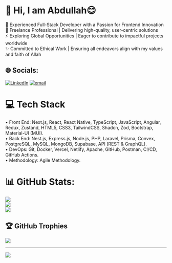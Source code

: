 # 💫 Hi, I am Abdullah😊
🌟 Experienced Full-Stack Developer with a Passion for Frontend Innovation<br>🔭 Freelance Professional | Delivering high-quality, user-centric solutions<br>⚡ Exploring Global Opportunities | Eager to contribute to impactful projects worldwide<br>✨ Committed to Ethical Work | Ensuring all endeavors align with my values and faith of Allah


## 🌐 Socials:
[![LinkedIn](https://img.shields.io/badge/LinkedIn-%230077B5.svg?logo=linkedin&logoColor=white)](https://www.linkedin.com/in/abdullah-radwan-280140284/) [![email](https://img.shields.io/badge/Email-D14836?logo=gmail&logoColor=white)](mailto:abdallahbeedo8555@gmail.com) 

# 💻 Tech Stack
• Front End: Next.js, React, React Native, TypeScript, JavaScript, Angular, Redux, Zustand, HTML5, CSS3, TailwindCSS, Shadcn, Zod, Bootstrap, Material-UI (MUI).  
• Back End: Nest.js, Express.js, Node.js, PHP, Laravel, Prisma, Convex, PostgreSQL, MySQL, MongoDB, Supabase, API (REST & GraphQL).  
• DevOps: Git, Docker, Vercel, Netlify, Apache, GitHub, Postman, CI/CD, GitHub Actions.  
• Methodology: Agile Methodology.  
# 📊 GitHub Stats:
![](https://github-readme-stats.vercel.app/api?username=Abdullah-Radwan1&theme=ocean_dark&hide_border=false&include_all_commits=false&count_private=true)<br/>
![](https://nirzak-streak-stats.vercel.app/?user=Abdullah-Radwan1&theme=ocean_dark&hide_border=false)<br/>
![](https://github-readme-stats.vercel.app/api/top-langs/?username=Abdullah-Radwan1&theme=ocean_dark&hide_border=false&include_all_commits=false&count_private=true&layout=compact)

## 🏆 GitHub Trophies
![](https://github-profile-trophy.vercel.app/?username=Abdullah-Radwan1&theme=tokyonight&no-frame=false&no-bg=true&margin-w=4)

---
[![](https://visitcount.itsvg.in/api?id=Abdullah-Radwan1&icon=1&color=3)](https://visitcount.itsvg.in)

<!-- Proudly created with GPRM ( https://gprm.itsvg.in ) -->
